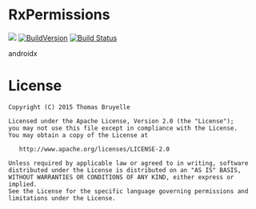 # RxPermissions

[![](https://jitpack.io/v/tbruyelle/RxPermissions.svg)](https://jitpack.io/#tbruyelle/RxPermissions) [![BuildVersion](https://buildstats.info/nuget/RxPermissions)](https://www.nuget.org/packages/RxPermissions/) [![Build Status](https://api.travis-ci.org/tbruyelle/RxPermissions.svg?branch=master)](https://travis-ci.org/tbruyelle/RxPermissions)

androidx

# License

```
Copyright (C) 2015 Thomas Bruyelle

Licensed under the Apache License, Version 2.0 (the "License");
you may not use this file except in compliance with the License.
You may obtain a copy of the License at

   http://www.apache.org/licenses/LICENSE-2.0

Unless required by applicable law or agreed to in writing, software
distributed under the License is distributed on an "AS IS" BASIS,
WITHOUT WARRANTIES OR CONDITIONS OF ANY KIND, either express or implied.
See the License for the specific language governing permissions and
limitations under the License.
```
